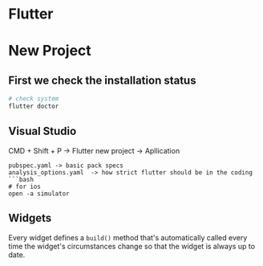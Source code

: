 # Flutter

# New Project
## First we check the installation status
```bash
# check system
flutter doctor
```
## Visual Studio
CMD + Shift + P  -> Flutter new project -> Apllication
```
pubspec.yaml -> basic pack specs
analysis_options.yaml  -> how strict flutter should be in the coding
```bash
# for ios
open -a simulator
```


## Widgets
Every widget defines a `build()` method that's automatically called every time the widget's circumstances change so that the widget is always up to date.
